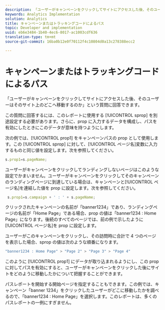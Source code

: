 ```yaml
---
description: 「ユーザーがキャンペーンをクリックしてサイトにアクセスした後、そのユーザーはそのサイト上のどこへ移動するのか」という質問に回答できます。
keywords: Analytics Implementation
solution: Analytics
title: キャンペーンまたはトラッキングコードによるパス
topic: Developer and implementation
uuid: eb6e3484-1b40-4ec6-8017-ac1003cdf636
translation-type: tm+mt
source-git-commit: 16ba0b12e0f70112f4c10804d0a13c278388ecc2

---
```



# キャンペーンまたはトラッキングコードによるパス

「ユーザーがキャンペーンをクリックしてサイトにアクセスした後、そのユーザーはそのサイト上のどこへ移動するのか」という質問に回答できます。

この質問に回答するには、このレポートに使用する [!UICONTROL sprop] を別途設定する必要があります。さらに、prop に入力するデータを構成し、パスを有効にしたときにこのデータが意味を持つようにします。

次の例では、[!UICONTROL prop1] をキャンペーンパスの prop として使用します。この [!UICONTROL sprop] に対して、[!UICONTROL ページ名]変数に入力するものと同じ値を設定します。次を参照してください。

```js
s.prop1=s.pageName;
```

ユーザーがキャンペーンをクリックしてランディングしないページはこのような設定でかまいません。ユーザーがキャンペーンをクリックしてそのキャンペーンのランディングページに到達している場合は、キャンペーンと[!UICONTROL ページ名]を連結した値を prop に設定します。次を参照してください。

```js
 s.prop1=s.campaign + ' : ' + s.pageName;
```

クリックされたキャンペーンの名前が「banner1234」であり、ランディングページの名前が「Home Page」である場合、prop の値は「banner1234 : Home Page」になります。後続のすべてのページでは、前の例で示したように[!UICONTROL ページ名]を prop に設定します。

ユーザーがこのキャンペーンをクリックし、その訪問時に合計で 4 つのページを表示した場合、sprop の値は次のような順番になります。

```js
"banner1234 : Home Page" > "Page 2" > "Page 3" > "Page 4"
```

このように [!UICONTROL prop1] にデータが取り込まれるようにし、この prop に対してパスを有効にすると、ユーザーがキャンペーンをクリックした後にサイトをどのように移動したかについて把握することができます。

パスレポートを開始する開始ページを指定することもできます。この例では、キャンペーン「banner 1234」をクリックしたユーザーがどこに移動したかを調べるので、「banner1234 : Home Page」を選択します。このレポートは、多くのパスレポートの一例にすぎません。
